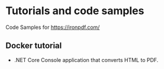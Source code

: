 # Tutorials and code samples

Code Samples for https://ironpdf.com/

## Docker tutorial
* .NET Core Console application that converts HTML to PDF.
